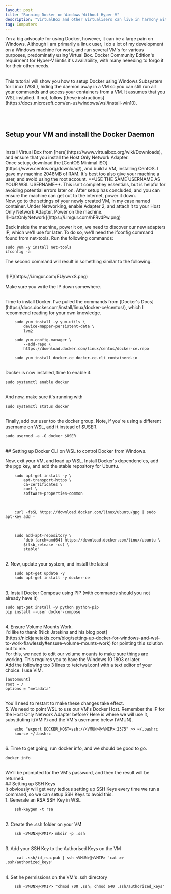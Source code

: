 ```yaml
---
layout: post
title: "Running Docker on Windows Without Hyper-V"
description: "VirtualBox and other Virtualisers can live in harmony with Docker on Windows"
tag: Computers
---
```


I'm a big advocate for using Docker, however, it can be a large pain on Windows. Although I am primarily a linux user, I do a lot of my development on a Windows machine for work, and run several VM's for various purposes, predominatly using Virtual Box. Docker Community Edition's requirment for Hyper-V limtis it's availability, with many neeeding to forgo it for their other needs. 

<br>
This tutorial will show you how to setup Docker using Windows Subsystem for Linux (WSL), hiding the daemon away in a VM so you can still run all your commands and access your containers from a VM. It assumes that you WSL installed. If not, follow [these instructions](https://docs.microsoft.com/en-us/windows/wsl/install-win10).

<br><br>
## Setup your VM and install the Docker Daemon
<br>
Install Virtual Box from [here](https://www.virtualbox.org/wiki/Downloads), and ensure that you install the Host Only Network Adapter.

<br>
Once setup, download the [CentOS Minimal ISO](https://www.centos.org/download/), and build a VM, installing CentOS. I gave my machine 2048MB of RAM. It's best too also give your machine a user, and avoid using the root account. **USE THE SAME USERNAME AS YOUR WSL USERNAME**. This isn't completley essentials, but is helpful for avoiding potential errors later on. After setup has concluded, and you can ensure the machine can get out to the internet, power it down.

<br>
Now, go to the settings of your newly created VM, in my case named container. Under Networking, enable Adapter 2, and attach it to your Host Only Network Adapter. Power on the machine.

<br>
![HostOnlyNetwork](https://i.imgur.com/hFRvdPw.png)
<br>

Back inside the machine, power it on, we need to discover our new adapters IP, which we'll use for later. To do so, we'll need the ifconfig command found from net-tools.
Run the following commands:

    sudo yum -y install net-tools
    ifconfig -a

The second command will result in something similar to the following.

<br>
![IP](https://i.imgur.com/EUywvxS.png)
<br>

Make sure you write the IP down somewhere. 

<br>
Time to install Docker. I've pulled the commands from [Docker's Docs](https://docs.docker.com/install/linux/docker-ce/centos/), which I recommend reading for your own knowledge.
<br>

        sudo yum install -y yum-utils \
            device-mapper-persistent-data \
            lvm2
    
        sudo yum-config-manager \
            --add-repo \
            https://download.docker.com/linux/centos/docker-ce.repo

        sudo yum install docker-ce docker-ce-cli containerd.io

<br>
Docker is now installed, time to enable it.
<br>

    sudo systemctl enable docker

<br>
And now, make sure it's running with
<br>

    sudo systemctl status docker

<br>
Finally, add our user too the docker group.
Note, if you're using a different username on WSL, add it instead of $USER.
<br>

    sudo usermod -a -G docker $USER

<br>
## Setting up Docker CLI on WSL to control Docker from Windows.
<br>

Now, exit your VM, and load up WSL. Install Docker's dependencies, add the pgp key, and add the stable repository for Ubuntu.
<br>
    
        sudo apt-get install -y \
            apt-transport-https \
            ca-certificates \
            curl \
            software-properties-common

<br>

        curl -fsSL https://download.docker.com/linux/ubuntu/gpg | sudo apt-key add -

<br>

        sudo add-apt-repository \
            "deb [arch=amd64] https://download.docker.com/linux/ubuntu \
            $(lsb_release -cs) \
            stable"

<br>
2. Now, update your system, and install the latest
<br>

        sudo apt-get update -y
        sudo apt-get install -y docker-ce

<br>
3. Install Docker Compose using PIP (with commands should you not already have it)
<br>

    sudo apt-get install -y python python-pip
    pip install --user docker-compose

<br>
4. Ensure Volume Mounts Work. 
<br>
I'd like to thank [Nick Jatekins and his blog post](https://nickjanetakis.com/blog/setting-up-docker-for-windows-and-wsl-to-work-flawlessly#ensure-volume-mounts-work) for pointing this solution out to me. 
<br>
For this, we need to edit our volume mounts to make sure things are working. This requires you to have the Windows 10 1803 or later.
<br>
Add the following too 3 lines to /etc/wsl.conf with a text editor of your choice. I use VIM.
    
    [automount]
    root = /
    options = "metadata"

<br>
You'll need to restart to make these changes take effect.

<br>
5. We need to point WSL to use our VM's Docker Host. Remember the IP for the Host Only Network Adapter before? Here is where we will use it, substituting it(VMIP) and the VM's username below (VMUN).

        echo "export DOCKER_HOST=ssh://<VMUN>@<VMIP>:2375" >> ~/.bashrc
        source ~/.bashrc

<br>
6. Time to get going, run docker info, and we should be good to go.
    
    docker info

<br>
We'll be prompted for the VM's password, and then the result will be returned.

<br>
## Setting up SSH Keys
<br>
It obviously will get very tedious setting up SSH Keys every time we run a command, so we can setup SSH Keys to avoid this.

<br>
1. Generate an RSA SSH Key in WSL
<br>

        ssh-keygen -t rsa

<br>
2. Create the .ssh folder on your VM
<br>

        ssh <VMUN>@<VMIP> mkdir -p .ssh

<br>
3. Add your SSH Key to the Authorised Keys on the VM
<br>

         cat .ssh/id_rsa.pub | ssh <VMUN>@<VMIP> 'cat >> .ssh/authorized_keys'

<br>
4. Set he permissions on the VM's .ssh directory
<br>

        ssh <VMUN>@<VMIP> "chmod 700 .ssh; chmod 640 .ssh/authorized_keys"
